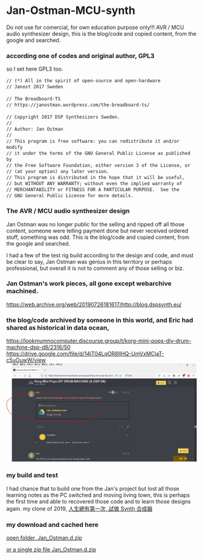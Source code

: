 # Jan-Ostman-MCU-synth
Do not use for comercial, for own education purpose only!!! AVR / MCU audio synthesizer design, this is the blog/code and copied content, from the google and searched.  

### according one of codes and original author, GPL3
so I set here GPL3 too.

```
// (*) All in the spirit of open-source and open-hardware
// Janost 2017 Sweden

// The Breadboard-TS 
// https://janostman.wordpress.com/the-breadboard-ts/

// Copyright 2017 DSP Synthesizers Sweden. 
// 
// Author: Jan Ostman 
// 
// This program is free software: you can redistribute it and/or modify 
// it under the terms of the GNU General Public License as published by 
// the Free Software Foundation, either version 3 of the License, or 
// (at your option) any later version. 
// This program is distributed in the hope that it will be useful, 
// but WITHOUT ANY WARRANTY; without even the implied warranty of 
// MERCHANTABILITY or FITNESS FOR A PARTICULAR PURPOSE.  See the 
// GNU General Public License for more details. 
```



### The AVR / MCU audio synthesizer design  
Jan Ostman was no longer public for the selling and ripped off all those content, someone were telling payment done but never received ordered stuff, something was odd. This is the blog/code and copied content, from the google and searched.

I had a few of the test rig build according to the design and code, and must be clear to say, Jan Ostman was genius in this territory or perhaps professional, but overall it is not to comment any of those selling or biz.

### Jan Ostman's work pieces, all gone except webarchive machined.  
https://web.archive.org/web/20190726181617/http://blog.dspsynth.eu/

### the blog/code archived by someone in this world, and Eric had shared as historical in data ocean,  
https://lookmumnocomputer.discourse.group/t/korg-mini-pops-diy-drum-machine-dsp-d8/2316/50
https://drive.google.com/file/d/14jT04LqOR8lIHQ-UmVxMCjaT-c5uOuwW/view
![sources.JPG](sources.JPG)   



### my build and test
I had chance that to build one from the Jan's project but lost all those learning notes as the PC switched and moving living town, this is perhaps the first time and able to recovered those code and to learn those designs again.
my clone of 2019, [人生總有第一次, 試做 Synth 合成器](https://xiaolaba.wordpress.com/2019/03/05/%e4%ba%ba%e7%94%9f%e7%b8%bd%e6%9c%89%e7%ac%ac%e4%b8%80%e6%ac%a1-%e8%a9%a6%e5%81%9a-synth-%e5%90%88%e6%88%90%e5%99%a8/)  

### my download and cached here
[open folder, Jan_Ostman.d.zip](https://drive.google.com/drive/folders/1wYk_ouCOsidifTK9WATTX_tYTJs5JvcE?usp=sharing)  


[or a single zip file Jan_Ostman.d.zip](https://drive.google.com/file/d/1-D_49Xt5H6MoAZn9cbzF6EJ3OYgIx0Qh/view?usp=sharing)  
